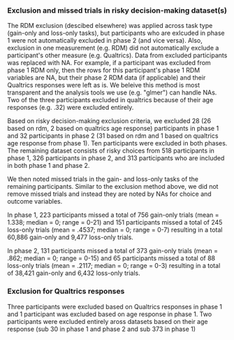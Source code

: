 ### Exclusion and missed trials in risky decision-making dataset(s)

The RDM exclusion (descibed elsewhere) was applied across task type (gain-only and loss-only tasks), but participants who are exlcuded in phase 1 were not automatically excluded in phase 2 (and vice versa). Also, exclusion in one measurement (e.g. RDM) did not automatically exclude a participant's other measure (e.g. Qualtrics). Data from excluded participants was replaced with NA. For example, if a participant was excluded from phase 1 RDM only, then the rows for this participant's phase 1 RDM variables are NA, but their phase 2 RDM data (if applicable) and their Qualtrics responses were left as is. We beleive this method is most transparent and the analysis tools we use (e.g. "glmer") can handle NAs. Two of the three participants excluded in qualtrics because of their age responses (e.g. .32) were excluded entirely.

Based on risky decision-making exclusion criteria, we excluded 28 (26 based on rdm, 2 based on qualtrics age response) participants in phase 1 and 32 participants in phase 2 (31 based on rdm and 1 based on qualtrics age response from phase 1). Ten participants were excluded in both phases. The remaining dataset consists of risky choices from 518 participants in phase 1, 326 participants in phase 2, and 313 participants who are included in both phase 1 and phase 2. 

We then noted missed trials in the gain- and loss-only tasks of the remaining participants. Similar to the exclusion method above, we did not remove missed trials and instead they are noted by NAs for choice and outcome variables. 

In phase 1, 223 participants missed a total of 756 gain-only trials (mean = 1.338; median = 0; range = 0-21) and 151 participants missed a total of 245 loss-only trials (mean = .4537; median = 0; range = 0-7) resulting in a total 60,886 gain-only and 9,477 loss-only trials. 

In phase 2, 131 participants missed a total of 373 gain-only trials (mean = .862; median = 0; range = 0-15) and 65 participants missed a total of 88 loss-only trials (mean = .2117; median = 0; range = 0-3) resulting in a total of 38,421 gain-only and 6,432 loss-only trials. 

### Exclusion for Qualtrics responses

Three participants were excluded based on Qualtrics responses in phase 1 and 1 participant was excluded based on age response in phase 1. Two participants were excluded entirely aross datasets based on their age response (sub 30 in phase 1 and phase 2 and sub 373 in phase 1)

